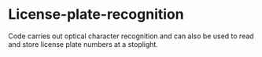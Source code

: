 # License-plate-recognition
Code carries out optical character recognition and can also be used to read and store license plate numbers at a stoplight.
